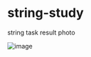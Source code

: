 # string-study
string task
result photo

![image](https://user-images.githubusercontent.com/97285821/194711631-320f1ee6-6b97-4f90-a4f2-e60923486699.png)

